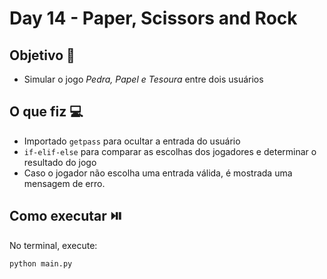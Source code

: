 # Day 14 - Paper, Scissors and Rock

## Objetivo 🎯
- Simular o jogo *Pedra, Papel e Tesoura* entre dois usuários

## O que fiz 💻

- Importado `getpass` para ocultar a entrada do usuário
- `if-elif-else` para comparar as escolhas dos jogadores e determinar o resultado do jogo
- Caso o jogador não escolha uma entrada válida, é mostrada uma mensagem de erro.

## Como executar ⏯️
No terminal, execute:
```bash
python main.py